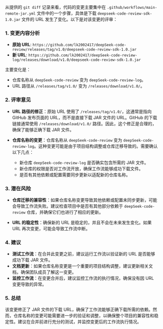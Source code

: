 从提供的 `git diff` 记录来看，代码的变更主要集中在 `.github/workflows/main-remote-jar.yml` 文件中的一个步骤，具体是下载 `deepseek-code-review-sdk-1.0.jar` 文件的 URL 发生了变化。以下是对该变更的评审：

### 1. **变更内容分析**
   - **原始 URL**: `https://github.com/lk2002417/deepSeek-code-review/releases/tag/v1.0/deepseek-code-review-sdk-1.0.jar`
   - **新 URL**: `https://github.com/lk2002417/deepSeek-code-review-log/releases/download/v1.0/deepseek-code-review-sdk-1.0.jar`

   主要变化是：
   - 仓库名称从 `deepSeek-code-review` 变为 `deepSeek-code-review-log`。
   - URL 路径从 `/releases/tag/v1.0/` 变为 `/releases/download/v1.0/`。

### 2. **评审意见**
   - **URL 路径的修正**：原始 URL 使用了 `/releases/tag/v1.0/`，这通常是指向 GitHub 发布页面的 URL，而不是直接下载 JAR 文件的 URL。GitHub 的下载链接通常使用 `/releases/download/v1.0/` 路径。因此，这个修正是合理的，确保了能够正确下载 JAR 文件。
   
   - **仓库名称的变更**：仓库名称从 `deepSeek-code-review` 变为 `deepSeek-code-review-log`。这种变更可能是由于项目结构调整或仓库迁移导致的。需要确认以下几点：
     - 新仓库 `deepSeek-code-review-log` 是否确实包含所需的 JAR 文件。
     - 新仓库的权限是否对工作流开放，确保工作流能够成功下载文件。
     - 是否有其他依赖或配置需要同步更新以适配新的仓库名称。

### 3. **潜在风险**
   - **仓库迁移的兼容性**：如果仓库名称变更导致其他依赖或配置未同步更新，可能会导致工作流失败。建议检查项目中是否有其他部分依赖于 `deepSeek-code-review` 仓库，并确保它们也进行了相应的更新。
   
   - **URL 的稳定性**：确保新的 URL 是稳定的，并且不会在未来发生变化。如果 URL 再次变更，可能会导致工作流中断。

### 4. **建议**
   - **测试工作流**：在合并此变更之前，建议运行工作流以验证新的 URL 是否能够成功下载 JAR 文件。
   - **文档更新**：如果仓库名称变更是一个重要的项目结构调整，建议更新相关文档，确保团队成员了解这一变更。
   - **监控工作流**：在变更合并后，建议监控工作流的执行情况，确保没有因 URL 变更导致的异常。

### 5. **总结**
   该变更修正了 JAR 文件的下载 URL，确保了工作流能够正确下载所需的依赖。然而，仓库名称的变更可能需要进一步的验证和调整，以确保整个项目的兼容性和稳定性。建议在合并前进行充分的测试，并监控变更后的工作流执行情况。